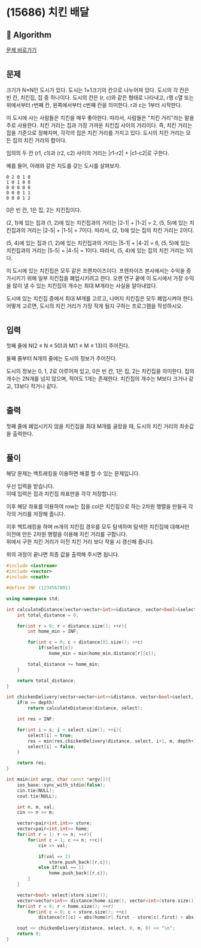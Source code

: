# (15686) 치킨 배달
## :100: Algorithm
[문제 바로가기](https://www.acmicpc.net/problem/15686)
#
## 문제
크기가 N×N인 도시가 있다. 도시는 1×1크기의 칸으로 나누어져 있다. 도시의 각 칸은 빈 칸, 치킨집, 집 중 하나이다. 도시의 칸은 (r, c)와 같은 형태로 나타내고, r행 c열 또는 위에서부터 r번째 칸, 왼쪽에서부터 c번째 칸을 의미한다. r과 c는 1부터 시작한다.

이 도시에 사는 사람들은 치킨을 매우 좋아한다. 따라서, 사람들은 "치킨 거리"라는 말을 주로 사용한다. 치킨 거리는 집과 가장 가까운 치킨집 사이의 거리이다. 즉, 치킨 거리는 집을 기준으로 정해지며, 각각의 집은 치킨 거리를 가지고 있다. 도시의 치킨 거리는 모든 집의 치킨 거리의 합이다.

임의의 두 칸 (r1, c1)과 (r2, c2) 사이의 거리는 |r1-r2| + |c1-c2|로 구한다.

예를 들어, 아래와 같은 지도를 갖는 도시를 살펴보자.

```
0 2 0 1 0
1 0 1 0 0
0 0 0 0 0
0 0 0 1 1
0 0 0 1 2
```

0은 빈 칸, 1은 집, 2는 치킨집이다.

(2, 1)에 있는 집과 (1, 2)에 있는 치킨집과의 거리는 |2-1| + |1-2| = 2, (5, 5)에 있는 치킨집과의 거리는 |2-5| + |1-5| = 7이다. 따라서, (2, 1)에 있는 집의 치킨 거리는 2이다.

(5, 4)에 있는 집과 (1, 2)에 있는 치킨집과의 거리는 |5-1| + |4-2| = 6, (5, 5)에 있는 치킨집과의 거리는 |5-5| + |4-5| = 1이다. 따라서, (5, 4)에 있는 집의 치킨 거리는 1이다.

이 도시에 있는 치킨집은 모두 같은 프랜차이즈이다. 프렌차이즈 본사에서는 수익을 증가시키기 위해 일부 치킨집을 폐업시키려고 한다. 오랜 연구 끝에 이 도시에서 가장 수익을 많이 낼 수 있는  치킨집의 개수는 최대 M개라는 사실을 알아내었다.

도시에 있는 치킨집 중에서 최대 M개를 고르고, 나머지 치킨집은 모두 폐업시켜야 한다. 어떻게 고르면, 도시의 치킨 거리가 가장 작게 될지 구하는 프로그램을 작성하시오.
#
## 입력
첫째 줄에 N(2 ≤ N ≤ 50)과 M(1 ≤ M ≤ 13)이 주어진다.

둘째 줄부터 N개의 줄에는 도시의 정보가 주어진다.

도시의 정보는 0, 1, 2로 이루어져 있고, 0은 빈 칸, 1은 집, 2는 치킨집을 의미한다. 집의 개수는 2N개를 넘지 않으며, 적어도 1개는 존재한다. 치킨집의 개수는 M보다 크거나 같고, 13보다 작거나 같다.
#
## 출력
첫째 줄에 폐업시키지 않을 치킨집을 최대 M개를 골랐을 때, 도시의 치킨 거리의 최솟값을 출력한다.
#
## 풀이
해당 문제는 백트래킹을 이용하면 해결 할 수 있는 문제입니다.  

우선 입력을 받습니다.  
이때 입력은 집과 치킨집 좌표만을 각각 저장합니다.

이후 해당 좌표를 이용하여 row는 집을 col은 치킨집으로 하는 2차원 행렬을 만들곡 각각의 거리를 저장해 줍니다.  

이후 백트래킹을 하며 m개의 치킨집 경우를 모두 탐색하며 탐색한 치킨집에 대해서만 이전에 만든 2차원 행렬을 이용해 치킨 거리를 구합니다.   
위에서 구한 치킨 거리가 이전 치킨 거리 보다 작을 시 갱신해 줍니다.  

위의 과정이 끝나면 최종 값을 출력해 주시면 됩니다.

```cpp
#include <iostream>
#include <vector>
#include <cmath>

#define INF (1234567891)

using namespace std;

int calculateDistance(vector<vector<int>>&distance, vector<bool>&select){
    int total_distance = 0;

    for(int r = 0; r < distance.size(); ++r){
        int home_min = INF;

        for(int c = 0; c < distance[0].size(); ++c)
            if(select[c])
                home_min = min(home_min,distance[r][c]);

        total_distance += home_min;
    }

    return total_distance;
}

int chickenDelivery(vector<vector<int>>&distance, vector<bool>&select, int s, int m, int depth){
    if(m == depth)
        return calculateDistance(distance, select);

    int res = INF;

    for(int i = s; i < select.size(); ++i){
        select[i] = true;
        res = min(res,chickenDelivery(distance, select, i+1, m, depth+1));
        select[i] = false;
    }

    return res;
}

int main(int argc, char const *argv[]){
    ios_base::sync_with_stdio(false);
    cin.tie(NULL);
    cout.tie(NULL);

    int n, m, val;
    cin >> n >> m;

    vector<pair<int,int>> store;
    vector<pair<int,int>> home;
    for(int r = 1; r <= n; ++r){
        for(int c = 1; c <= n; ++c){
            cin >> val;

            if(val == 2)
                store.push_back({r,c});
            else if(val == 1)
                home.push_back({r,c});
        }
    }

    vector<bool> select(store.size());
    vector<vector<int>> distance(home.size(), vector<int>(store.size()));
    for(int r = 0; r < home.size(); ++r)
        for(int c = 0; c < store.size(); ++c)
            distance[r][c] = abs(home[r].first - store[c].first) + abs(home[r].second - store[c].second);

    cout << chickenDelivery(distance, select, 0, m, 0) << "\n";
    return 0;
}
``` 